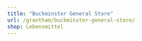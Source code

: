 ```yaml
---
title: "Buckminster General Store"
url: /grantham/buckminster-general-store/
shop: Lebensmittel
---
```

